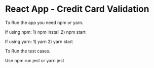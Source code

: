 # React App - Credit Card Validation

To Run the app you need npm or yarn.

If using npm: 1) npm install
              2) npm start

If using yarn: 1) yarn
               2) yarn start
            

To Run the test cases.

Use npm run jest or yarn jest
